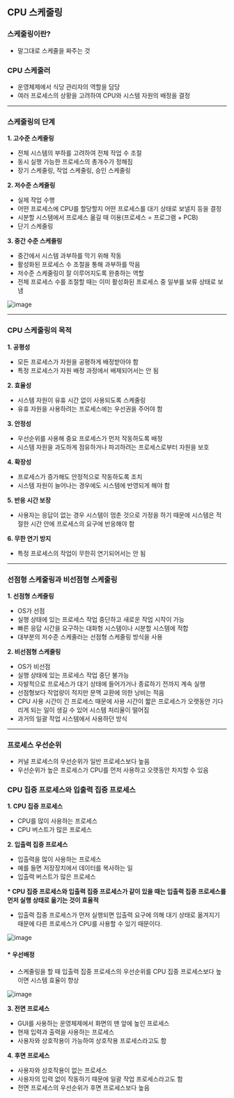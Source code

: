 ## CPU 스케줄링
### 스케줄링이란?
- 말그대로 스케줄을 짜주는 것

### CPU 스케줄러
- 운영체제에서 식당 관리자의 역할을 담당
- 여러 프로세스의 상황을 고려하여 CPU와 시스템 자원의 배정을 결정

***
### 스케줄링의 단계
__1. 고수준 스케줄링__
- 전체 시스템의 부하를 고려하여 전체 작업 수 조절
- 동시 실행 가능한 프로세스의 총개수가 정해짐
- 장기 스케줄링, 작업 스케줄링, 승인 스케줄링

__2. 저수준 스케줄링__
- 실제 작업 수행
- 어떤 프로세스에 CPU를 할당할지 어떤 프로세스를 대기 상태로 보낼지 등을 결정
- 시분할 시스템에서 프로세스 옮길 때 이용(프로세스 = 프로그램 + PCB)
- 단기 스케줄링

__3. 중간 수준 스케줄링__
- 중간에서 시스템 과부하를 막기 위해 작동
- 활성화된 프로세스 수 조절을 통해 과부하를 막음
- 저수준 스케줄링이 잘 이루어지도록 완충하는 역할
- 전체 프로세스 수를 조절할 때는 이미 활성화된 프로세스 중 일부를 보류 상태로 보냄

![image](https://user-images.githubusercontent.com/93065107/138877685-241588e6-342c-416f-a8f5-28525c5c6528.png)
***
### CPU 스케줄링의 목적
__1. 공평성__
- 모든 프로세스가 자원을 공평하게 배정받아야 함
- 특정 프로세스가 자원 배정 과정에서 배제되어서는 안 됨

__2. 효율성__
- 시스템 자원이 유휴 시간 없이 사용되도록 스케줄링
- 유휴 자원을 사용하려는 프로세스에는 우선권을 주어야 함

__3. 안정성__
- 우선순위를 사용해 중요 프로세스가 먼저 작동하도록 배정
- 시스템 자원을 과도하게 점유하거나 파괴하려는 프로세스로부터 자원을 보호

__4. 확장성__
- 프로세스가 증가해도 안정적으로 작동하도록 조치
- 시스템 자원이 늘어나는 경우에도 시스템에 반영되게 해야 함

__5. 반응 시간 보장__
- 사용자는 응답이 없는 경우 시스템이 멈춘 것으로 가정을 하기 때문에 시스템은 적절한 시간 안에 프로세스의 요구에 반응해야 함

__6. 무한 연기 방지__
- 특정 프로세스의 작업이 무한히 연기되어서는 안 됨
***
### 선점형 스케줄링과 비선점형 스케줄링
__1. 선점형 스케줄링__
- OS가 선점
- 실행 상태에 있는 프로세스 작업 중단하고 새로운 작업 시작이 가능
- 빠른 응답 시간을 요구하는 대화형 시스템이나 시분할 시스템에 적합
- 대부분의 저수준 스케줄러는 선점형 스케줄링 방식을 사용

__2. 비선점형 스케줄링__
- OS가 비선점
- 실행 상태에 있는 프로세스 작업 중단 불가능
- 자발적으로 프로세스가 대기 상태에 들어가거나 종료하기 전까지 계속 실행
- 선점형보다 작업량이 적지만 문맥 교환에 의한 낭비는 적음
- CPU 사용 시간이 긴 프로세스 때문에 사용 시간이 짧은 프로세스가 오랫동안 기다리게 되는 일이 생길 수 있어 시스템 처리율이 떨어짐
- 과거의 일괄 작업 시스템에서 사용하던 방식
***
### 프로세스 우선순위
- 커널 프로세스의 우선순위가 일반 프로세스보다 높음
- 우선순위가 높은 프로세스가 CPU를 먼저 사용하고 오랫동안 차지할 수 있음

### CPU 집중 프로세스와 입출력 집중 프로세스
__1. CPU 집중 프로세스__
- CPU를 많이 사용하는 프로세스
- CPU 버스트가 많은 프로세스

__2. 입출력 집중 프로세스__
- 입출력을 많이 사용하는 프로세스
- 예를 들면 저장장치에서 데이터를 복사하는 일
- 입출력 버스트가 많은 프로세스

__* CPU 집중 프로세스와 입출력 집중 프로세스가 같이 있을 때는 입출력 집중 프로세스를 먼저 실행 상태로 옮기는 것이 효율적__
- 입출력 집중 프로세스가 먼저 실행되면 입출력 요구에 의해 대기 상태로 옮겨지기 때문에 다른 프로세스가 CPU를 사용할 수 있기 때문이다.

![image](https://user-images.githubusercontent.com/93065107/138879734-6c9e41d9-62c2-40e8-8d5c-38e05c1be601.png)

#### * 우선배정
- 스케줄링을 할 때 입출력 집중 프로세스의 우선순위를 CPU 집중 프로세스보다 높이면 시스템 효율이 향상

![image](https://user-images.githubusercontent.com/93065107/138880842-b7701aa4-9c32-4e21-be9d-c6112c31dbdb.png)

__3. 전면 프로세스__
- GUI를 사용하는 운영체제에서 화면의 맨 앞에 높인 프로세스
- 현재 입력과 출력을 사용하는 프로세스
- 사용자와 상호작용이 가능하여 상호작용 프로세스라고도 함

__4. 후면 프로세스__
- 사용자와 상호작용이 없는 프로세스
- 사용자의 입력 없이 작동하기 때문에 일괄 작업 프로세스라고도 함
- 전면 프로세스의 우선순위가 후면 프로세스보다 높음

